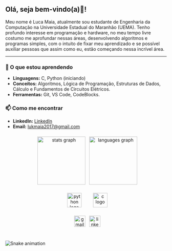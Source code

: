 <h2 align="left">Olá, seja bem-vindo(a)👋!</h2>

Meu nome é Luca Maia, atualmente sou estudante de Engenharia da Computação na Universidade Estadual do Maranhão (UEMA). Tenho profundo interesse em programação e hardware, no meu tempo livre costumo me aprofundar nessas áreas, desenvolvendo algoritmos e programas simples, com o intuito de fixar meu aprendizado e se possível auxiliar pessoas que assim como eu, estão começando nessa incrível área.

---

### 🌱 O que estou aprendendo

* **Linguagens:** C, Python (iniciando)
* **Conceitos:** Algoritmos, Lógica de Programação, Estruturas de Dados, Cálculo e Fundamentos de Circuitos Elétricos.
* **Ferramentas:** Git, VS Code, CodeBlocks.

### 📫 Como me encontrar

* **LinkedIn:** [LinkedIn](https://www.linkedin.com/in/luca-maia-b95044356/)
* **Email:** lukmaia2017@gmail.com

###

<div align="center">
  <img src="https://github-readme-stats.vercel.app/api?username=L-MaiaCode&show_icons=true&theme=dracula&locale=pt-br&hide_border=false" height="150" alt="stats graph"  />
  <img src="https://github-readme-stats.vercel.app/api/top-langs?username=L-MaiaCode&locale=pt-br&layout=compact&theme=dracula&hide_border=false" height="150" alt="languages graph"  />
</div>

###

<div align="center">
  <img src="https://cdn.jsdelivr.net/gh/devicons/devicon/icons/python/python-original.svg" height="45" alt="python logo"  />
  <img width="12" />
  <img src="https://cdn.jsdelivr.net/gh/devicons/devicon/icons/c/c-original.svg" height="45" alt="c logo"  />
</div>

###

<div align="center">
  <img src="https://img.shields.io/static/v1?message=Gmail&logo=gmail&label=&color=D14836&logoColor=white&labelColor=&style=flat" height="35" alt="gmail logo"  />
  <img src="https://img.shields.io/static/v1?message=LinkedIn&logo=linkedin&label=&color=0077B5&logoColor=white&labelColor=&style=flat" height="35" alt="linkedin logo"  />
</div>

###

<br clear="both">

<img src="https://raw.githubusercontent.com/L-MaiaCode/L-MaiaCode/output/snake.svg" alt="Snake animation" />

###
